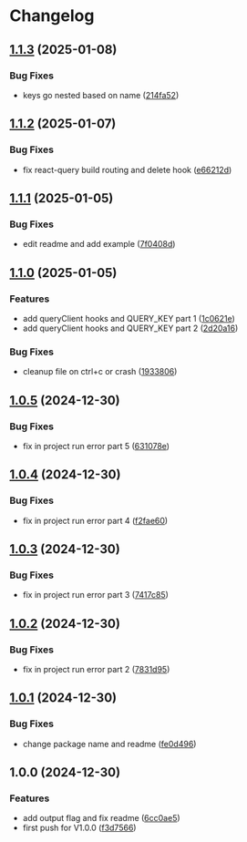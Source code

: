 # Changelog

## [1.1.3](https://github.com/mostafaRoosta74/swagger-extractor/compare/v1.1.2...v1.1.3) (2025-01-08)


### Bug Fixes

* keys go nested based on name ([214fa52](https://github.com/mostafaRoosta74/swagger-extractor/commit/214fa5296199d8c3813658f39f7e71e49d791fa7))

## [1.1.2](https://github.com/mostafaRoosta74/swagger-extractor/compare/v1.1.1...v1.1.2) (2025-01-07)


### Bug Fixes

* fix react-query build routing and delete hook ([e66212d](https://github.com/mostafaRoosta74/swagger-extractor/commit/e66212d25cddf768070ac2921d77108dfea62e0a))

## [1.1.1](https://github.com/mostafaRoosta74/swagger-extractor/compare/v1.1.0...v1.1.1) (2025-01-05)


### Bug Fixes

* edit readme and add example ([7f0408d](https://github.com/mostafaRoosta74/swagger-extractor/commit/7f0408d6bd90ae07c8a2daf6a2c824df218da8c6))

## [1.1.0](https://github.com/mostafaRoosta74/swagger-extractor/compare/v1.0.5...v1.1.0) (2025-01-05)


### Features

* add queryClient hooks and QUERY_KEY part 1 ([1c0621e](https://github.com/mostafaRoosta74/swagger-extractor/commit/1c0621ef25b2c2f9a529673a08899d089f997868))
* add queryClient hooks and QUERY_KEY part 2 ([2d20a16](https://github.com/mostafaRoosta74/swagger-extractor/commit/2d20a165cfe90fdbaa27417a8051aa3ba23d520f))


### Bug Fixes

* cleanup file on ctrl+c or crash ([1933806](https://github.com/mostafaRoosta74/swagger-extractor/commit/193380680ef612ea05e4ac81b4f085d261405b85))

## [1.0.5](https://github.com/mostafaRoosta74/swagger-extractor/compare/v1.0.4...v1.0.5) (2024-12-30)


### Bug Fixes

* fix in project run error part 5 ([631078e](https://github.com/mostafaRoosta74/swagger-extractor/commit/631078e1b1a282f7ed6f96dc1d5dfac3c18b5b75))

## [1.0.4](https://github.com/mostafaRoosta74/swagger-extractor/compare/v1.0.3...v1.0.4) (2024-12-30)


### Bug Fixes

* fix in project run error part 4 ([f2fae60](https://github.com/mostafaRoosta74/swagger-extractor/commit/f2fae60facb0f79647aff155a1bdf86daabf687f))

## [1.0.3](https://github.com/mostafaRoosta74/swagger-extractor/compare/v1.0.2...v1.0.3) (2024-12-30)


### Bug Fixes

* fix in project run error part 3 ([7417c85](https://github.com/mostafaRoosta74/swagger-extractor/commit/7417c85ecb26547c1d374459bcacc268864018f2))

## [1.0.2](https://github.com/mostafaRoosta74/swagger-extractor/compare/v1.0.1...v1.0.2) (2024-12-30)


### Bug Fixes

* fix in project run error part 2 ([7831d95](https://github.com/mostafaRoosta74/swagger-extractor/commit/7831d952b75b2a863e7ab0343d97571838b89cc8))

## [1.0.1](https://github.com/mostafaRoosta74/swagger-extractor/compare/v1.0.0...v1.0.1) (2024-12-30)


### Bug Fixes

* change package name and readme ([fe0d496](https://github.com/mostafaRoosta74/swagger-extractor/commit/fe0d496ab64a0af00592a4c4f476bba502c999e9))

## 1.0.0 (2024-12-30)


### Features

* add output flag and fix readme ([6cc0ae5](https://github.com/mostafaRoosta74/swagger-extractor/commit/6cc0ae5913fdf428ffd65f4144f9a96d2efe963b))
* first push for V1.0.0 ([f3d7566](https://github.com/mostafaRoosta74/swagger-extractor/commit/f3d75660dd151f93e08c10676a8309b607c7e9ce))
